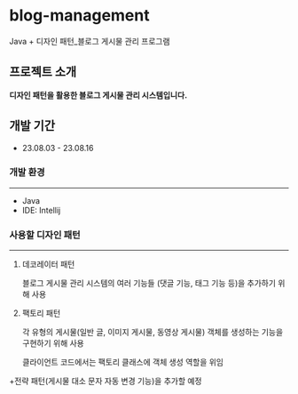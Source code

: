 # blog-management


Java + 디자인 패턴_블로그 게시물 관리 프로그램
## 프로젝트 소개

**디자인 패턴을 활용한 블로그 게시물 관리 시스템입니다.**

## 개발 기간

* 23.08.03 - 23.08.16

### 개발 환경

---
- Java
- IDE: Intellij

### 사용할 디자인 패턴

---


1. 데코레이터 패턴

    블로그 게시물 관리 시스템의 여러 기능들
    (댓글 기능, 태그 기능 등)을 
    추가하기 위해 사용

2. 팩토리 패턴

    각 유형의 게시물(일반 글, 이미지 게시물, 동영상 게시물) 객체를
    생성하는 기능을 구현하기 위해 사용

    클라이언트 코드에서는 팩토리 클래스에 객체 생성 역할을 위임

+전략 패턴(게시물 대소 문자 자동 변경 기능)을 추가할 예정